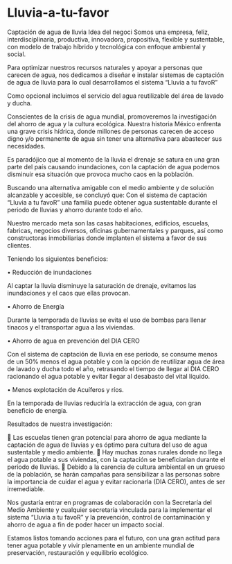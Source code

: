 # Lluvia-a-tu-favor
Captación de agua de lluvia
Idea del negoci
Somos una empresa, feliz, interdisciplinaria, productiva, innovadora, propositiva, flexible y sustentable, con modelo de trabajo híbrido y tecnológica con enfoque ambiental y social.

Para optimizar nuestros recursos naturales y apoyar a personas que carecen de agua, nos dedicamos a diseñar e instalar sistemas de captación de agua de lluvia para lo cual desarrollamos el sistema 
“Lluvia a tu favoR”

Como opcional incluimos el servicio del agua reutilizable del área de lavado y ducha.

Conscientes de la crisis de agua mundial, promoveremos la investigación del ahorro de agua y la cultura ecológica.
Nuestra historia
México enfrenta una grave crisis hídrica, donde millones de personas carecen de acceso digno y/o permanente de agua sin tener una alternativa para abastecer sus necesidades.

Es paradójico que al momento de la lluvia el drenaje se satura en una gran parte del país causando inundaciones, con la captación de agua podemos disminuir esa situación que provoca mucho caos en la población.

Buscando una alternativa amigable con el medio ambiente y de solución alcanzable y accesible, se concluyó que:
Con el sistema de captación “Lluvia a tu favoR” una familia puede obtener agua sustentable durante el periodo de lluvias y ahorro durante todo el año.

Nuestro mercado meta son las casas habitaciones, edificios, escuelas, fabricas, negocios diversos, oficinas gubernamentales y parques, así como constructoras inmobiliarias donde implanten el sistema a favor de sus clientes.

Teniendo los siguientes beneficios:

•	Reducción de inundaciones

Al captar la lluvia disminuye la saturación de drenaje, evitamos las inundaciones y el caos que ellas provocan.

•	Ahorro de Energía

Durante la temporada de lluvias se evita el uso de bombas para llenar tinacos y el transportar agua a las viviendas.

•	Ahorro de agua en prevención del DIA CERO

Con el sistema de captación de lluvia en ese periodo, se consume menos de un 50% menos el agua potable y con la opción de reutilizar agua de área de lavado y ducha todo el año, retrasando el tiempo de llegar al DIA CERO racionando el agua potable y evitar llegar al desabasto del vital líquido.

•	Menos explotación de Acuíferos y ríos.

En la temporada de lluvias reduciría la extracción de agua, con gran beneficio de energía.


Resultados de nuestra investigación:

	Las escuelas tienen gran potencial para ahorro de agua mediante la captación de agua de lluvias y es óptimo para cultura del uso de agua sustentable y medio ambiente.
	Hay muchas zonas rurales donde no llega el agua potable a sus viviendas, con la captación se beneficiarían durante el periodo de lluvias.
	Debido a la carencia de cultura ambiental en un grueso de la población, se harán campañas para sensibilizar a las personas sobre la importancia de cuidar el agua y evitar racionarla (DIA CERO), antes de ser irremediable.


Nos gustaría entrar en programas de colaboración con la Secretaría del Medio Ambiente y cualquier secretaría vinculada para la implementar el sistema “Lluvia a tu favoR” y la prevención, control de contaminación y ahorro de agua a fin de poder hacer un impacto social.

Estamos listos tomando acciones para el futuro, con una gran actitud para tener agua potable y vivir plenamente en un ambiente mundial de preservación, restauración y equilibrio ecológico.
